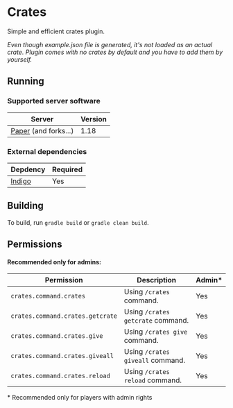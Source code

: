 # Crates
Simple and efficient crates plugin.

*Even though example.json file is generated, it's not loaded as an actual crate. Plugin comes with no crates by default and you have to add them by yourself.*

## Running
### Supported server software
Server | Version
--- | ---
[Paper](https://github.com/PaperMC/Paper) (and forks...) | 1.18 | https://papermc.io/downloads

### External dependencies
Depdency | Required
--- | ---
[Indigo](https://github.com/Grabsky/Indigo) | Yes

## Building
To build, run `gradle build` or `gradle clean build`.

## Permissions
#### Recommended only for admins:
Permission | Description | Admin*
--- | --- | ---
`crates.command.crates` | Using `/crates` command. | Yes
`crates.command.crates.getcrate` | Using `/crates getcrate` command. | Yes
`crates.command.crates.give` | Using `/crates give` command. | Yes
`crates.command.crates.giveall` | Using `/crates giveall` command. | Yes
`crates.command.crates.reload` | Using `/crates reload` command. | Yes

\* Recommended only for players with admin rights
